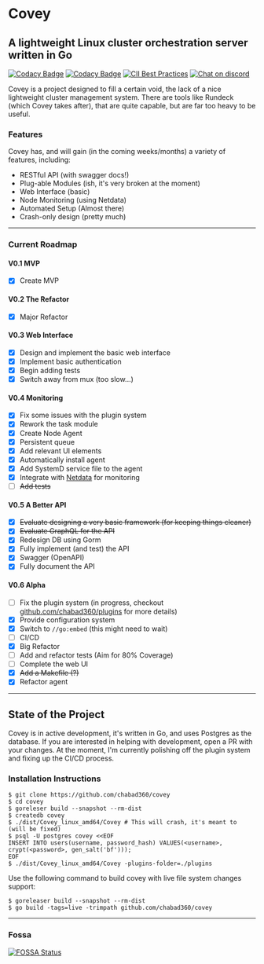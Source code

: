 # Covey

## A lightweight Linux cluster orchestration server written in Go

[![Codacy Badge](https://app.codacy.com/project/badge/Grade/b6e797a0fb5a498199b2a2d3ae494c82)](https://www.codacy.com/manual/chabad360/covey?utm_source=github.com&amp;utm_medium=referral&amp;utm_content=chabad360/covey&amp;utm_campaign=Badge_Grade)
[![Codacy Badge](https://app.codacy.com/project/badge/Coverage/b6e797a0fb5a498199b2a2d3ae494c82)](https://www.codacy.com/manual/chabad360/covey?utm_source=github.com&utm_medium=referral&utm_content=chabad360/covey&utm_campaign=Badge_Coverage)
[![CII Best Practices](https://bestpractices.coreinfrastructure.org/projects/4095/badge)](https://bestpractices.coreinfrastructure.org/projects/4095)
[![Chat on discord](https://img.shields.io/discord/727820939013783582?logo=discord&logoColor=white)](https://discord.gg/kWXPrWg)

Covey is a project designed to fill a certain void, the lack of a nice lightweight cluster management system.
There are tools like Rundeck (which Covey takes after), that are quite capable, but are far too heavy to be useful.

### Features

Covey has, and will gain (in the coming weeks/months) a variety of features, including:

* RESTful API (with swagger docs!)
* Plug-able Modules (ish, it's very broken at the moment)
* Web Interface (basic)
* Node Monitoring (using Netdata)
* Automated Setup (Almost there)
* Crash-only design (pretty much)

---

### Current Roadmap

#### V0.1 MVP

* [x] Create MVP

#### V0.2 The Refactor

* [x] Major Refactor

#### V0.3 Web Interface

* [x] Design and implement the basic web interface
* [x] Implement basic authentication
* [x] Begin adding tests
* [x] Switch away from mux (too slow...)

#### V0.4 Monitoring

* [x] Fix some issues with the plugin system
* [x] Rework the task module
* [x] Create Node Agent
* [x] Persistent queue
* [x] Add relevant UI elements
* [x] Automatically install agent
* [x] Add SystemD service file to the agent
* [x] Integrate with [Netdata](https://github.com/netdata/netdata) for monitoring
* [ ] ~~Add tests~~

#### V0.5 A Better API

* [x] ~~Evaluate designing a very basic framework (for keeping things cleaner)~~
* [x] ~~Evaluate GraphQL for the API~~
* [x] Redesign DB using Gorm
* [x] Fully implement (and test) the API
* [x] Swagger (OpenAPI)
* [x] Fully document the API

#### V0.6 Alpha

* [ ] Fix the plugin system (in progress, checkout [github.com/chabad360/plugins](https://github.com/chabad360/plugins)
  for more details)
* [x] Provide configuration system
* [x] Switch to `//go:embed` (this might need to wait)
* [ ] CI/CD
* [x] Big Refactor
* [ ] Add and refactor tests (Aim for 80% Coverage)
* [ ] Complete the web UI
* [x] ~~Add a Makefile (?)~~
* [x] Refactor agent

---

## State of the Project

Covey is in active development, it's written in Go, and uses Postgres as the database. If you are interested in helping
with development, open a PR with your changes. At the moment, I'm currently polishing off the plugin system and fixing
up the CI/CD process.

### Installation Instructions

```console
$ git clone https://github.com/chabad360/covey
$ cd covey
$ goreleser build --snapshot --rm-dist
$ createdb covey
$ ./dist/Covey_linux_amd64/Covey # This will crash, it's meant to (will be fixed)
$ psql -U postgres covey <<EOF
INSERT INTO users(username, password_hash) VALUES(<username>, crypt(<password>, gen_salt('bf')));
EOF
$ ./dist/Covey_linux_amd64/Covey -plugins-folder=./plugins
```

Use the following command to build covey with live file system changes support:

```shell
$ goreleaser build --snapshot --rm-dist
$ go build -tags=live -trimpath github.com/chabad360/covey
```
--- 

### Fossa

[![FOSSA Status](https://app.fossa.com/api/projects/custom%2B10111%2Fgithub.com%2Fchabad360%2Fcovey.svg?type=large)](https://app.fossa.com/projects/custom%2B10111%2Fgithub.com%2Fchabad360%2Fcovey?ref=badge_large)